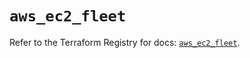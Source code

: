 # `aws_ec2_fleet`

Refer to the Terraform Registry for docs: [`aws_ec2_fleet`](https://registry.terraform.io/providers/hashicorp/aws/3.76.1/docs/resources/ec2_fleet).
